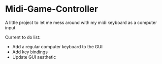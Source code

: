 # Midi-Game-Controller
A little project to let me mess around with my midi keyboard as a computer input

Current to do list:
- Add a regular computer keyboard to the GUI
- Add key bindings
- Update GUI aesthetic
